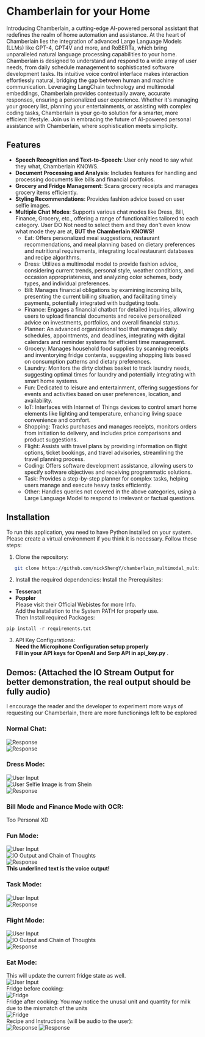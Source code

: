 # Chamberlain for your Home    

Introducing Chamberlain, a cutting-edge AI-powered personal assistant that redefines the realm of home automation and assistance. At the heart of Chamberlain lies the integration of advanced Large Language Models (LLMs) like GPT-4, GPT4V and more, and RoBERTa, which bring unparalleled natural language processing capabilities to your home. Chamberlain is designed to understand and respond to a wide array of user needs, from daily schedule management to sophisticated software development tasks. Its intuitive voice control interface makes interaction effortlessly natural, bridging the gap between human and machine communication. Leveraging LangChain technology and multimodal embeddings, Chamberlain provides contextually aware, accurate responses, ensuring a personalized user experience. Whether it's managing your grocery list, planning your entertainments, or assisting with complex coding tasks, Chamberlain is your go-to solution for a smarter, more efficient lifestyle. Join us in embracing the future of AI-powered personal assistance with Chamberlain, where sophistication meets simplicity.

## Features

- **Speech Recognition and Text-to-Speech**: User only need to say what they what, Chamberlain KNOWS.
- **Document Processing and Analysis**: Includes features for handling and processing documents like bills and financial portfolios.
- **Grocery and Fridge Management**: Scans grocery receipts and manages grocery items efficiently.
- **Styling Recommendations**: Provides fashion advice based on user selfie images.
- **Multiple Chat Modes**: Supports various chat modes like Dress, Bill, Finance, Grocery, etc., offering a range of functionalities tailored to each category. User DO Not need to select them and they don't even know what mode they are at, **BUT the Chamberlain KNOWS!**    
    - Eat: Offers personalized meal suggestions, restaurant recommendations, and meal planning based on dietary preferences and nutritional requirements, integrating local restaurant databases and recipe algorithms.  
    - Dress: Utilizes a multimodal model to provide fashion advice, considering current trends, personal style, weather conditions, and occasion appropriateness, and analyzing color schemes, body types, and individual preferences.  
    - Bill: Manages financial obligations by examining incoming bills, presenting the current billing situation, and facilitating timely payments, potentially integrated with budgeting tools.  
    - Finance: Engages a financial chatbot for detailed inquiries, allowing users to upload financial documents and receive personalized advice on investments, portfolios, and overall financial status.  
    - Planner: An advanced organizational tool that manages daily schedules, appointments, and deadlines, integrating with digital calendars and reminder systems for efficient time management.  
    - Grocery: Manages household food supplies by scanning receipts and inventorying fridge contents, suggesting shopping lists based on consumption patterns and dietary preferences.
    - Laundry: Monitors the dirty clothes basket to track laundry needs, suggesting optimal times for laundry and potentially integrating with smart home systems.
    - Fun: Dedicated to leisure and entertainment, offering suggestions for events and activities based on user preferences, location, and availability.
    - IoT: Interfaces with Internet of Things devices to control smart home elements like lighting and temperature, enhancing living space convenience and comfort.
    - Shopping: Tracks purchases and manages receipts, monitors orders from initiation to delivery, and includes price comparisons and product suggestions.
    - Flight: Assists with travel plans by providing information on flight options, ticket bookings, and travel advisories, streamlining the travel planning process.
    - Coding: Offers software development assistance, allowing users to specify software objectives and receiving programmatic solutions.
    - Task: Provides a step-by-step planner for complex tasks, helping users manage and execute heavy tasks efficiently.
    - Other: Handles queries not covered in the above categories, using a Large Language Model to respond to irrelevant or factual questions.

## Installation

To run this application, you need to have Python installed on your system. Please create a virtual environment if you think it is necessary. Follow these steps:

1. Clone the repository:
```bash
   git clone https://github.com/nickShengY/chamberlain_multimodal_multiagent_chatbot.git
```  
2. Install the required dependencies:
Install the Prerequisites:  
- **Tesseract**  
- **Poppler**  
Please visit their Official Webistes for more Info.  
Add the Installation to the System PATH for properly use.  
Then Install required Packages:
```
pip install -r requirements.txt
```  
3. API Key Configurations:  
**Need the Microphone Configuration setup properly**  
**Fill in your API keys for OpenAI and Serp API in api_key.py**  .

## Demos: (Attached the IO Stream Output for better demonstration, the real output should be fully audio)  
I encourage the reader and the developer to experiment more ways of requesting our Chamberlain, there are more functionings left to be explored  
### Normal Chat:   
![Response](./Demos/15.png)  
![Response](./Demos/14.png)   
  
### Dress Mode:    
![User Input](./Demos/16.png)  
![User Selfie](./Demos/17.png)  Image is from Shein   
![Response](./Demos/18.png)  

### Bill Mode and Finance Mode with OCR:  
Too Personal XD  

### Fun Mode:  
![User Input](./Demos/4.png)  
![IO Output and Chain of Thoughts](./Demos/5.png)  
![Response](./Demos/3.png)   
**This underlined text is the voice output!**    

### Task Mode:  
![User Input](./Demos/7.png)  
![Response](./Demos/6.png)   
### Flight Mode:  
![User Input](./Demos/1.png)  
![IO Output and Chain of Thoughts](./Demos/2.png)  
![Response](./Demos/13.png)   

### Eat Mode:  
This will update the current fridge state as well.   
![User Input](./Demos/8.png)    
Fridge before cooking:  
![Fridge](./Demos/9.png)  
Fridge after cooking: You may notice the unusal unit and quantity for milk due to the mismatch of the units  
![Fridge](./Demos/10.png)  
Recipe and Instructions (will be audio to the user):   
![Response](./Demos/11.png)
![Response](./Demos/12.png)      
